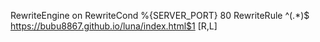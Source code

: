 RewriteEngine on
RewriteCond %{SERVER_PORT} 80
RewriteRule ^(.*)$ https://bubu8867.github.io/luna/index.html$1 [R,L]
